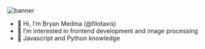 ![banner](https://raw.githubusercontent.com/filotaxis/filotaxis/main/images/banner.png)

- 🌻 Hi, I’m Bryan Medina (@filotaxis)
- 🌱 I’m interested in frontend development and image processing
- 🌿 Javascript and Python knowledge

